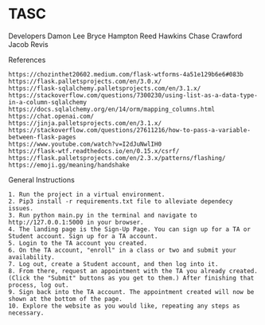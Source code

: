 # TASC

Developers
    Damon Lee
    Bryce Hampton
    Reed Hawkins
    Chase Crawford
    Jacob Revis


References

    https://chozinthet20602.medium.com/flask-wtforms-4a51e129b6e6#083b
    https://flask.palletsprojects.com/en/3.0.x/
    https://flask-sqlalchemy.palletsprojects.com/en/3.1.x/
    https://stackoverflow.com/questions/7300230/using-list-as-a-data-type-in-a-column-sqlalchemy
    https://docs.sqlalchemy.org/en/14/orm/mapping_columns.html
    https://chat.openai.com/
    https://jinja.palletsprojects.com/en/3.1.x/
    https://stackoverflow.com/questions/27611216/how-to-pass-a-variable-between-flask-pages
    https://www.youtube.com/watch?v=I2dJuNwlIH0
    https://flask-wtf.readthedocs.io/en/0.15.x/csrf/
    https://flask.palletsprojects.com/en/2.3.x/patterns/flashing/
    https://emoji.gg/meaning/handshake


General Instructions

    1. Run the project in a virtual environment.
    2. Pip3 install -r requirements.txt file to alleviate dependecy issues.
    3. Run python main.py in the terminal and navigate to http://127.0.0.1:5000 in your browser.
    4. The landing page is the Sign-Up Page. You can sign up for a TA or Student account. Sign up for a TA account.
    5. Login to the TA account you created.
    6. On the TA account, "enroll" in a class or two and submit your availability. 
    7. Log out, create a Student account, and then log into it. 
    8. From there, request an appointment with the TA you already created. (Click the "Submit" buttons as you get to them.) After finishing that process, log out.
    9. Sign back into the TA account. The appointment created will now be shown at the bottom of the page. 
    10. Explore the website as you would like, repeating any steps as necessary.
